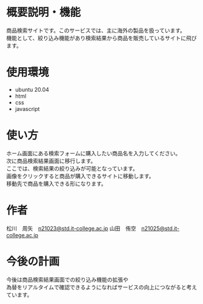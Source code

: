 # 概要説明・機能

商品検索サイトです。このサービスでは、主に海外の製品を扱っています。<br>
機能として、絞り込み機能があり検索結果から商品を販売しているサイトに飛びます。

# 使用環境

* ubuntu 20.04
* html
* css
* javascript

# 使い方

ホーム画面にある検索フォームに購入したい商品名を入力してください。<br>
次に商品検索結果画面に移行します。<br>
ここでは、検索結果の絞り込みが可能となっています。<br>
画像をクリックすると商品が購入できるサイトに移動します。<br>
移動先で商品を購入できる形になります。

# 作者

松川　周矢　n21023@std.it-college.ac.jp
山田　侑空　n21025@std.it-college.ac.jp

# 今後の計画

今後は商品検索結果画面での絞り込み機能の拡張や<br>
為替をリアルタイムで確認できるようになればサービスの向上につながると考えています。








